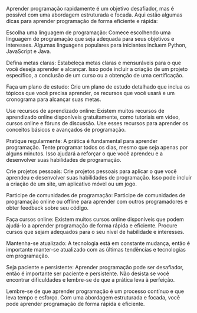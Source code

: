 Aprender programação rapidamente é um objetivo desafiador, mas é possível com uma abordagem estruturada e focada. Aqui estão algumas dicas para aprender programação de forma eficiente e rápida:

Escolha uma linguagem de programação: Comece escolhendo uma linguagem de programação que seja adequada para seus objetivos e interesses. Algumas linguagens populares para iniciantes incluem Python, JavaScript e Java.

Defina metas claras: Estabeleça metas claras e mensuráveis para o que você deseja aprender e alcançar. Isso pode incluir a criação de um projeto específico, a conclusão de um curso ou a obtenção de uma certificação.

Faça um plano de estudo: Crie um plano de estudo detalhado que inclua os tópicos que você precisa aprender, os recursos que você usará e um cronograma para alcançar suas metas.

Use recursos de aprendizado online: Existem muitos recursos de aprendizado online disponíveis gratuitamente, como tutoriais em vídeo, cursos online e fóruns de discussão. Use esses recursos para aprender os conceitos básicos e avançados de programação.

Pratique regularmente: A prática é fundamental para aprender programação. Tente programar todos os dias, mesmo que seja apenas por alguns minutos. Isso ajudará a reforçar o que você aprendeu e a desenvolver suas habilidades de programação.

Crie projetos pessoais: Crie projetos pessoais para aplicar o que você aprendeu e desenvolver suas habilidades de programação. Isso pode incluir a criação de um site, um aplicativo móvel ou um jogo.

Participe de comunidades de programação: Participe de comunidades de programação online ou offline para aprender com outros programadores e obter feedback sobre seu código.

Faça cursos online: Existem muitos cursos online disponíveis que podem ajudá-lo a aprender programação de forma rápida e eficiente. Procure cursos que sejam adequados para o seu nível de habilidade e interesses.

Mantenha-se atualizado: A tecnologia está em constante mudança, então é importante manter-se atualizado com as últimas tendências e tecnologias em programação.

Seja paciente e persistente: Aprender programação pode ser desafiador, então é importante ser paciente e persistente. Não desista se você encontrar dificuldades e lembre-se de que a prática leva à perfeição.

Lembre-se de que aprender programação é um processo contínuo e que leva tempo e esforço. Com uma abordagem estruturada e focada, você pode aprender programação de forma rápida e eficiente.
